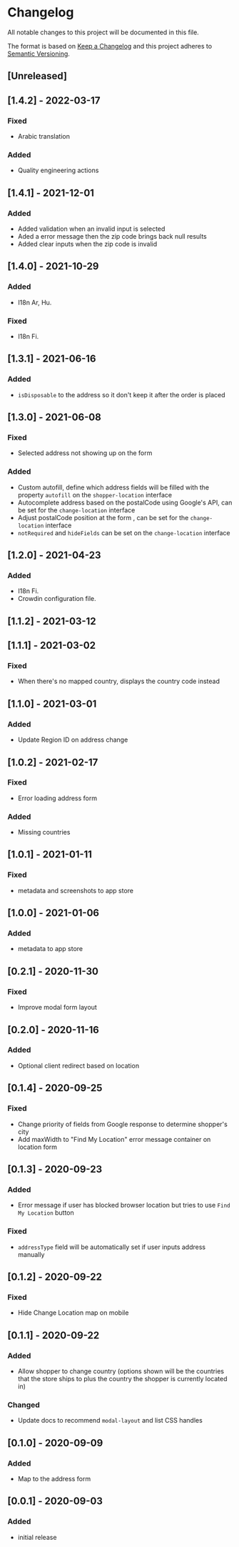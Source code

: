 # Changelog

All notable changes to this project will be documented in this file.

The format is based on [Keep a Changelog](http://keepachangelog.com/en/1.0.0/)
and this project adheres to [Semantic Versioning](http://semver.org/spec/v2.0.0.html).

## [Unreleased]

## [1.4.2] - 2022-03-17

### Fixed

- Arabic translation

### Added

- Quality engineering actions

## [1.4.1] - 2021-12-01

### Added
- Added validation when an invalid input is selected
- Aded a error message then the zip code brings back null results
- Added clear inputs when the zip code is invalid

## [1.4.0] - 2021-10-29

### Added

- I18n Ar, Hu.

### Fixed

- I18n Fi.

## [1.3.1] - 2021-06-16

### Added
- `isDisposable` to the address so it don't keep it after the order is placed
## [1.3.0] - 2021-06-08

### Fixed
- Selected address not showing up on the form
### Added
- Custom autofill, define which address fields will be filled with the property `autofill` on the `shopper-location` interface
- Autocomplete address based on the postalCode using Google's API, can be set for the `change-location` interface
- Adjust postalCode position at the form , can be set for the `change-location` interface
- `notRequired` and `hideFields` can be set on the `change-location` interface
## [1.2.0] - 2021-04-23

### Added

- I18n Fi.
- Crowdin configuration file.

## [1.1.2] - 2021-03-12

## [1.1.1] - 2021-03-02

### Fixed
- When there's no mapped country, displays the country code instead

## [1.1.0] - 2021-03-01

### Added

- Update Region ID on address change

## [1.0.2] - 2021-02-17

### Fixed

- Error loading address form

### Added

- Missing countries

## [1.0.1] - 2021-01-11

### Fixed

- metadata and screenshots to app store

## [1.0.0] - 2021-01-06

### Added

- metadata to app store

## [0.2.1] - 2020-11-30

### Fixed

- Improve modal form layout

## [0.2.0] - 2020-11-16

### Added

- Optional client redirect based on location

## [0.1.4] - 2020-09-25

### Fixed

- Change priority of fields from Google response to determine shopper's city
- Add maxWidth to "Find My Location" error message container on location form

## [0.1.3] - 2020-09-23

### Added

- Error message if user has blocked browser location but tries to use `Find My Location` button

### Fixed

- `addressType` field will be automatically set if user inputs address manually

## [0.1.2] - 2020-09-22

### Fixed

- Hide Change Location map on mobile

## [0.1.1] - 2020-09-22

### Added

- Allow shopper to change country (options shown will be the countries that the store ships to plus the country the shopper is currently located in)

### Changed

- Update docs to recommend `modal-layout` and list CSS handles

## [0.1.0] - 2020-09-09

### Added

- Map to the address form

## [0.0.1] - 2020-09-03

### Added

- initial release
